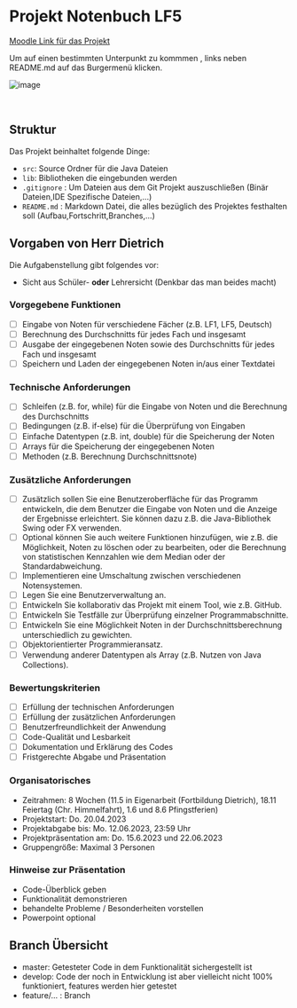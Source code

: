# Projekt Notenbuch LF5

[Moodle Link für das Projekt](https://moodle.bildung.koblenz.de/mod/assign/view.php?id=187185)

Um auf einen bestimmten Unterpunkt zu kommmen , links neben README.md auf das Burgermenü klicken.

![image](https://user-images.githubusercontent.com/103290810/234218111-9a9d3344-a266-4d8e-8752-db543a3ab6d1.png)

&nbsp;

## Struktur 
Das Projekt beinhaltet folgende Dinge:

- `src`: Source Ordner für die Java Dateien
- `lib`: Bibliotheken die eingebunden werden
- `.gitignore` : Um Dateien aus dem Git Projekt auszuschließen (Binär Dateien,IDE Spezifische Dateien,...)
- `README.md` : Markdown Datei, die alles bezüglich des Projektes festhalten soll (Aufbau,Fortschritt,Branches,...)

## Vorgaben von Herr Dietrich

Die Aufgabenstellung gibt folgendes vor:

- Sicht aus Schüler- __oder__ Lehrersicht (Denkbar das man beides macht)

### Vorgegebene Funktionen

- [ ] Eingabe von Noten für verschiedene Fächer (z.B. LF1, LF5, Deutsch)
- [ ] Berechnung des Durchschnitts für jedes Fach und insgesamt
- [ ] Ausgabe der eingegebenen Noten sowie des Durchschnitts für jedes Fach und insgesamt
- [ ] Speichern und Laden der eingegebenen Noten in/aus einer Textdatei

### Technische Anforderungen

- [ ] Schleifen (z.B. for, while) für die Eingabe von Noten und die Berechnung des Durchschnitts
- [ ] Bedingungen (z.B. if-else) für die Überprüfung von Eingaben
- [ ] Einfache Datentypen (z.B. int, double) für die Speicherung der Noten
- [ ] Arrays für die Speicherung der eingegebenen Noten
- [ ] Methoden (z.B. Berechnung Durchschnittsnote)

### Zusätzliche Anforderungen

- [ ] Zusätzlich sollen Sie eine Benutzeroberfläche für das Programm entwickeln, die dem Benutzer die Eingabe von Noten und die Anzeige der Ergebnisse erleichtert. Sie können dazu z.B. die Java-Bibliothek Swing oder FX verwenden.
- [ ] Optional können Sie auch weitere Funktionen hinzufügen, wie z.B. die Möglichkeit, Noten zu löschen oder zu bearbeiten, oder die Berechnung von statistischen Kennzahlen wie dem Median oder der Standardabweichung.
- [ ] Implementieren eine Umschaltung zwischen verschiedenen Notensystemen.
- [ ] Legen Sie eine Benutzerverwaltung an.
- [ ] Entwickeln Sie kollaborativ das Projekt mit einem Tool, wie z.B. GitHub.
- [ ] Entwickeln Sie Testfälle zur Überprüfung einzelner Programmabschnitte.
- [ ] Entwickeln Sie eine Möglichkeit Noten in der Durchschnittsberechnung unterschiedlich zu gewichten.
- [ ] Objektorientierter Programmieransatz.
- [ ] Verwendung anderer Datentypen als Array (z.B. Nutzen von Java Collections).

### Bewertungskriterien

- [ ] Erfüllung der technischen Anforderungen
- [ ] Erfüllung der zusätzlichen Anforderungen
- [ ] Benutzerfreundlichkeit der Anwendung
- [ ] Code-Qualität und Lesbarkeit
- [ ] Dokumentation und Erklärung des Codes
- [ ] Fristgerechte Abgabe und Präsentation

### Organisatorisches

- Zeitrahmen: 8 Wochen (11.5 in Eigenarbeit (Fortbildung Dietrich), 18.11 Feiertag (Chr. Himmelfahrt), 1.6 und 8.6 Pfingstferien)
- Projektstart: Do. 20.04.2023
- Projektabgabe bis: Mo. 12.06.2023, 23:59 Uhr
- Projektpräsentation am: Do. 15.6.2023 und 22.06.2023
- Gruppengröße: Maximal 3 Personen

### Hinweise zur Präsentation

- Code-Überblick geben
- Funktionalität demonstrieren
- behandelte Probleme / Besonderheiten vorstellen
- Powerpoint optional

## Branch Übersicht

- master: Getesteter Code in dem Funktionalität sichergestellt ist
- develop: Code der noch in Entwicklung ist aber vielleicht nicht 100% funktioniert, features werden hier getestet
- feature/... : Branch
